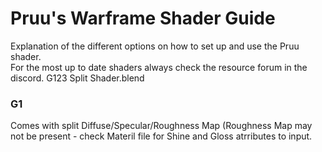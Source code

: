 <!-- # Pruu Shader Guide  
Best read with the G123 Split Shader.blend file open.  
### G1
Comes with split Diffuse/Specular/Roughness Map (Roughness Map may not be present - check Materil file for Shine and Gloss atrributes to input.  
Use 'G2 Split Shader' to Setup 'G1'.  
Switch 'Separate...' to 1 to use them and plug corresponding textures.  
When no roughness map present use 'No Roughness Map' and control roughness directly from 'Spec/Met/Rough Map' (its blue channel values).  
'Pack Map Variant' in 99% of scenarios will be 0.  
Plug 'Additional Metalness' manually (Usually Map Range from Specular map with values above 0.5 or 4th tint channel).  

### G2
Comes with PackMap and Tints stored in Alpha channel of PackMap.  
3 PBR Types: Red channel is Specular, ('Pack Map Variant' set to 0).  
Red channel is Metalness, ('Pack Map Variant' set to 1).  
Red Channel is Specular, Green has patches of black color ('Pack Map Variant' set to 2) (those are metallic and Evolution Engine doesnt care about metallic color, but Blender does)  
Which one is current one is determined by User 'MANUALLY'.   
If 'Pack Map Variant' set to 0 or 2 User must manually input 'Additional Metalness' be it from red channel of Pack Map, tints, or other source (Automatic setup is faulty and was removed).  

### G3
Comes in 2 types:  
Blue channel of PackMap is AO or Diffuse. Switch with 'Blue Channel is AO Map'.  
Refer to individual Material file.  
Majority of data for 'G3' comes from microdetails. 
Uniquiness for each model (Wear, Grunge, etc...) comes from Grunge options. There are 2 main ones: Grunge Red and Grunge Green under 'Grunge' tab.  
'Grunge Channel Strength' control Amount and Colors.  
'Grunge Str Spec/Met/Rough' control Amount and Values for specular/metallic/roughness that grunge layer affects. RED - specular, Green - Metallic, Blue - Roughness
'Grunge Alpha Channel Roughness' controls Alpha map affecting roughness (If model have no alpha channel(Its White or brokenly pixelated) -%3E Set to 0).  


### Additional Switches and what they do

(G2)'Mask Type'
Switch between 1 and 2. 1 when tints stored in its own texture. 2 when tints stored in PackMap Alpha channel.  
(G3)'RGBA%3C>RGB Tint Map'. 
If Tint map doesnt have Alpha channel in it switch to 1.  
In material file mentioned as(All further repetitions will be shortened to just 'Mentioned as') TINT_MASK_RGBA or TINT_MASK_RGB.  
'Fix Broken Normal Orientation'.  
Set to 1 if used automatic convert which sometimes flips Red and Green channel and while set to 0 creates seams(easy to find if look at the middle of model under glancing angle and zoomed in).  
'Create Blue Channel'.  
Recreates Blue channel for Normal Map which adds Depth. Usually no reason to set to 0.  
'Strength'.  
Normal Map Str. Best to leave at 1 but can be changed for personal preference.  
'Channel as Emission Mask'.  
0-No emission, 1-Emission in Red channel, 2-Emission in Green Channel.  
'Channel as Emission Effect'.  
Same as above.  
'Emission Strength'.  
Controls how bright emission is.  
'Emissive Map Power'.  
Value above 1 decreases emission map influence, below 1 increases. Personal preference.  
(G3)'Use Material Tint Map'.  
Sometimes G3 model come with separate Tint texture for Microdetails. Switching this to 1 enables inputs for it.  
'RGBA<>RGB Material Tint Map'.  
Same as 'RGBA<>RGB Tint Map' but for Material Tint. Mentioned as MATERIAL_MASK_RGB or MATERIAL_MASK_RGBA.  
(G2)'Specular Value'.  
Manual Values for Specular. when PBR type is 1. Default value of 0.5.  
(G3)'Initial Sp/Dif/Rough'.  
Manual Values for Specular/Diffuse/Roughness. Lime green is safe spot..  
'Vertex Ambient Occlusion'.  
Input to read V.AO stored inside mesh data. Unplugging disables V.AO Entirely.  
(G3)'Grunge'.  
Check 'G3' Tab above.  
'Vertex Ambient Occlusion'.  
Majority of models has AO stored as attribute inside model itself. Not plugging anything disabled influence entirely.  
'Microdetail'.  
For 'G2' mentioned as DETAIL_MAP_ATLAS. For 'G3' always(ALWAYS) present.  
'G2' will use only Normal and MIGHT use diffuse/Roughness. Value of 1 will not correlate to same value in Material file.  
'G3' Will use All values. Note: If Diffuse is black but part is also metallic, it turns Diffuse white too. Values on 1 1 1 1 for Specular/Diffuse/Metallic/Roughness is intended most of the time.  
'Colors'.  
Self-Explanatory.  

Final Tweak Switches  

'Roughness Tweak'.  
Changes How final roughness is calculated. For personal preference.  
'AO Influence'.  
Changes how much AO affects the final look. Uses AO from Mesh data only.  
'Diffuse Tweak'
By default Combining 'G2' and 'G3' models makes 'G3' more brighter than 'G2'. This is Tweak to offset that. Increase for 'G2' or decrease for 'G3' to keep them with similar colors.  

Setups in Pink Frame for 'G3' models utilise Atlas Detail textures. If you dont want to use them and want to set them manually one by one - remove it.  


Last words

Actual tints are in sRGB(in shader they are in non-color) but setting to sRGB makes baking them correctly impossible.  
(Yes, Alpha channel which is non-color by default everywhere in the world is srgb for Evolution engine too)  

Add Non-Color/sRGB node between tint texture and shader input if model has gradient tints (Garuda/Rhino Deluxe/Etc...)  

'''More to be Added'''  
 -->

# Pruu's  Warframe Shader Guide
Explanation of the different options on how to set up and use the Pruu shader.  
For the most up to date shaders always check the resource forum in the discord.
G123 Split Shader.blend 
### G1 
Comes with split Diffuse/Specular/Roughness Map (Roughness Map may not be present - check Materil file for Shine and Gloss atrributes to input.  
